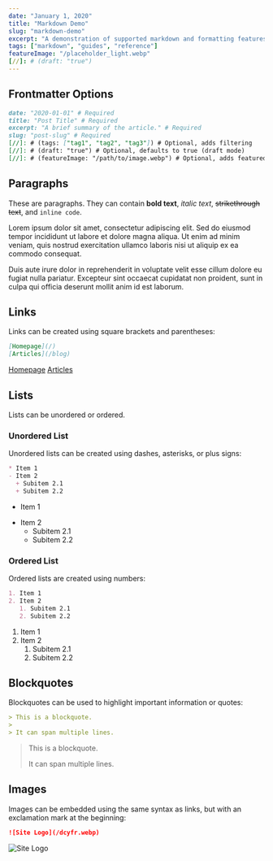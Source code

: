 ```yaml
---
date: "January 1, 2020"
title: "Markdown Demo"
slug: "markdown-demo"
excerpt: "A demonstration of supported markdown and formatting features such as code blocks, lists, etc."
tags: ["markdown", "guides", "reference"]
featureImage: "/placeholder_light.webp"
[//]: # (draft: "true")
---
```


## Frontmatter Options

```markdown
date: "2020-01-01" # Required
title: "Post Title" # Required
excerpt: "A brief summary of the article." # Required
slug: "post-slug" # Required
[//]: # (tags: ["tag1", "tag2", "tag3"]) # Optional, adds filtering
[//]: # (draft: "true") # Optional, defaults to true (draft mode)
[//]: # (featureImage: "/path/to/image.webp") # Optional, adds featured image elements
```

## Paragraphs

These are paragraphs. They can contain **bold text**, *italic text*, ~~strikethrough text~~, and `inline code`.

Lorem ipsum dolor sit amet, consectetur adipiscing elit. Sed do eiusmod tempor incididunt ut labore et dolore magna aliqua. Ut enim ad minim veniam, quis nostrud exercitation ullamco laboris nisi ut aliquip ex ea commodo consequat.

Duis aute irure dolor in reprehenderit in voluptate velit esse cillum dolore eu fugiat nulla pariatur. Excepteur sint occaecat cupidatat non proident, sunt in culpa qui officia deserunt mollit anim id est laborum.

## Links

Links can be created using square brackets and parentheses:

```markdown
[Homepage](/)
[Articles](/blog)
```

[Homepage](/)
[Articles](/blog)

## Lists

Lists can be unordered or ordered.

### Unordered List

Unordered lists can be created using dashes, asterisks, or plus signs:

```markdown
* Item 1
- Item 2
  + Subitem 2.1
  + Subitem 2.2
```

* Item 1
- Item 2
  + Subitem 2.1
  + Subitem 2.2

### Ordered List

Ordered lists are created using numbers:

```markdown
1. Item 1
2. Item 2
   1. Subitem 2.1
   2. Subitem 2.2
```

1. Item 1
2. Item 2
   1. Subitem 2.1
   2. Subitem 2.2

## Blockquotes

Blockquotes can be used to highlight important information or quotes:

```markdown
> This is a blockquote.
>
> It can span multiple lines.
```

> This is a blockquote.
>
> It can span multiple lines.

## Images

Images can be embedded using the same syntax as links, but with an exclamation mark at the beginning:

```markdown
![Site Logo](/dcyfr.webp)
```

![Site Logo](/dcyfr.webp)